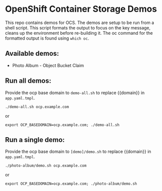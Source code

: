# OpenShift Container Storage Demos
This repo contains demos for OCS. The demos are setup to be run from a shell script. 
This script formats the output to focus on the key message, cleans up the environment before re-building it.
The oc command for the formatted output is found using `which oc`.

## Available demos:
* Photo Album - Object Bucket Claim

## Run all demos:
Provide the ocp base domain to `demo-all.sh` to replace {{domain}} in `app.yaml.tmpl`.

`./demo-all.sh ocp.example.com`

or

`export OCP_BASEDOMAIN=ocp.example.com; ./demo-all.sh`


## Run a single demo:
Provide the ocp base domain to `[demo]/demo.sh` to replace {{domain}} in `app.yaml.tmpl`.

`./photo-album/demo.sh ocp.example.com`

or

`export OCP_BASEDOMAIN=ocp.example.com; ./photo-album/demo.sh`
